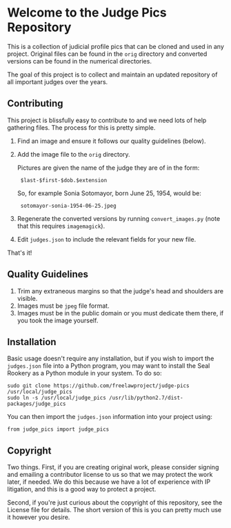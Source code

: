 Welcome to the Judge Pics Repository
====================================

This is a collection of judicial profile pics that can be cloned and used in any project. Original files can be found in the `orig` directory and converted versions can be found in the numerical directories.

The goal of this project is to collect and maintain an updated repository of all important judges over the years.


Contributing
------------

This project is blissfully easy to contribute to and we need lots of help
gathering files. The process for this is pretty simple.

1. Find an image and ensure it follows our quality guidelines
(below).

1. Add the image file to the `orig` directory.

    Pictures are given the name of the judge they are of in the form:

        $last-$first-$dob.$extension
    
    So, for example Sonia Sotomayor, born June 25, 1954, would be:

        sotomayor-sonia-1954-06-25.jpeg
  
1. Regenerate the converted versions by running `convert_images.py` (note that
this requires `imagemagick`).

1. Edit `judges.json` to include the relevant fields for your new file.

That's it!


Quality Guidelines
------------------

1. Trim any extraneous margins so that the judge's head and shoulders are visible. 
1. Images must be `jpeg` file format.
1. Images must be in the public domain or you must dedicate them there, if you took the image yourself.


Installation
------------

Basic usage doesn't require any installation, but if you wish to import the
`judges.json` file into a Python program, you may want to install the Seal
Rookery as a Python module in your system. To do so:

    sudo git clone https://github.com/freelawproject/judge-pics /usr/local/judge_pics
    sudo ln -s /usr/local/judge_pics /usr/lib/python2.7/dist-packages/judge_pics

You can then import the `judges.json` information into your project using:

    from judge_pics import judge_pics


Copyright
---------

Two things. First, if you are creating original work, please consider signing
and emailing a contributor license to us so that we may protect the work later,
if needed. We do this because we have a lot of experience with IP litigation,
and this is a good way to protect a project.

Second, if you're just curious about the copyright of this repository, see the
License file for details. The short version of this is you can pretty much use
it however you desire.
